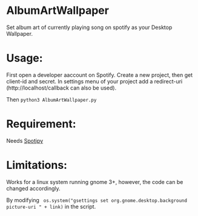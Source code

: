 # AlbumArtWallpaper
Set album art of currently playing song on spotify as your Desktop Wallpaper.

# Usage:

First open a developer aaccount on Spotify. Create a new project, then get client-id and secret. In settings menu of your project add a redirect-uri (http://localhost/callback can also be used). 
        
Then `python3 AlbumArtWallpaper.py`

# Requirement:

Needs [Spotipy](https://github.com/plamere/spotipy)

# Limitations:
Works for a linux system running gnome 3+, however, the code can be changed accordingly. 

By modifying ` os.system("gsettings set org.gnome.desktop.background picture-uri " + link)` in the script.

